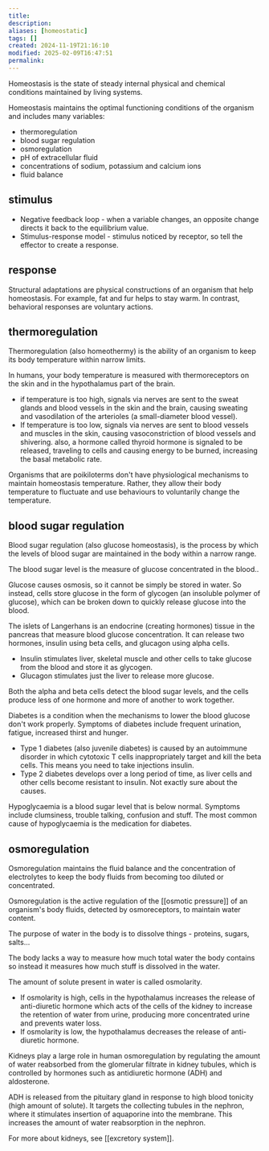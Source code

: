 ```yaml
---
title: 
description: 
aliases: [homeostatic]
tags: []
created: 2024-11-19T21:16:10
modified: 2025-02-09T16:47:51
permalink:
---
```


Homeostasis is the state of steady internal physical and chemical conditions maintained by living systems.

Homeostasis maintains the optimal functioning conditions of the organism and includes many variables:
- thermoregulation
- blood sugar regulation
- osmoregulation
- pH of extracellular fluid
- concentrations of sodium, potassium and calcium ions
- fluid balance

## stimulus

- Negative feedback loop - when a variable changes, an opposite change directs it back to the equilibrium value.
- Stimulus-response model - stimulus noticed by receptor, so tell the effector to create a response.

## response

Structural adaptations are physical constructions of an organism that help homeostasis. For example, fat and fur helps to stay warm. In contrast, behavioral responses are voluntary actions.

## thermoregulation

Thermoregulation (also homeothermy) is the ability of an organism to keep its body temperature within narrow limits.

In humans, your body temperature is measured with thermoreceptors on the skin and in the hypothalamus part of the brain.

- if temperature is too high, signals via nerves are sent to the sweat glands and blood vessels in the skin and the brain, causing sweating and vasodilation of the arterioles (a small-diameter blood vessel).
- If temperature is too low, signals via nerves are sent to blood vessels and muscles in the skin, causing vasoconstriction of blood vessels and shivering. also, a hormone called thyroid hormone is signaled to be released, traveling to cells and causing energy to be burned, increasing the basal metabolic rate.


Organisms that are poikiloterms don't have physiological mechanisms to maintain homeostasis temperature. Rather, they allow their body temperature to fluctuate and use behaviours to voluntarily change the temperature.

## blood sugar regulation

Blood sugar regulation (also glucose homeostasis), is the process by which the levels of blood sugar are maintained in the body within a narrow range.

The blood sugar level is the measure of glucose concentrated in the blood..


Glucose causes osmosis, so it cannot be simply be stored in water. So instead, cells store glucose in the form of glycogen (an insoluble polymer of glucose), which can be broken down to quickly release glucose into the blood.


The islets of Langerhans is an endocrine (creating hormones) tissue in the pancreas that measure blood glucose concentration. It can release two hormones, insulin using beta cells, and glucagon using alpha cells.

- Insulin stimulates liver, skeletal muscle and other cells to take glucose from the blood and store it as glycogen.
- Glucagon stimulates just the liver to release more glucose.

Both the alpha and beta cells detect the blood sugar levels, and the cells produce less of one hormone and more of another to work together.


Diabetes is a condition when the mechanisms to lower the blood glucose don't work properly. Symptoms of diabetes include frequent urination, fatigue, increased thirst and hunger.
- Type 1 diabetes (also juvenile diabetes) is caused by an autoimmune disorder in which cytotoxic T cells inappropriately target and kill the beta cells. This means you need to take injections insulin.
- Type 2 diabetes develops over a long period of time, as liver cells and other cells become resistant to insulin. Not exactly sure about the causes.

Hypoglycaemia is a blood sugar level that is below normal. Symptoms include clumsiness, trouble talking, confusion and stuff. The most common cause of hypoglycaemia is the medication for diabetes.

## osmoregulation

Osmoregulation maintains the fluid balance and the concentration of electrolytes to keep the body fluids from becoming too diluted or concentrated.

Osmoregulation is the active regulation of the [[osmotic pressure]] of an organism's body fluids, detected by osmoreceptors, to maintain water content.



The purpose of water in the body is to dissolve things - proteins, sugars, salts...

The body lacks a way to measure how much total water the body contains so instead it measures how much stuff is dissolved in the water.

The amount of solute present in water is called osmolarity.
- If osmolarity is high, cells in the hypothalamus increases the release of anti-diuretic hormone which acts of the cells of the kidney to increase the retention of water from urine, producing more concentrated urine and prevents water loss.
- If osmolarity is low, the hypothalamus decreases the release of anti-diuretic hormone.


Kidneys play a large role in human osmoregulation by regulating the amount of water reabsorbed from the glomerular filtrate in kidney tubules, which is controlled by hormones such as antidiuretic hormone (ADH) and aldosterone.

ADH is released from the pituitary gland in response to high blood tonicity (high amount of solute). It targets the collecting tubules in the nephron, where it stimulates insertion of aquaporine into the membrane. This increases the amount of water reabsorption in the nephron.


For more about kidneys, see [[excretory system]].
